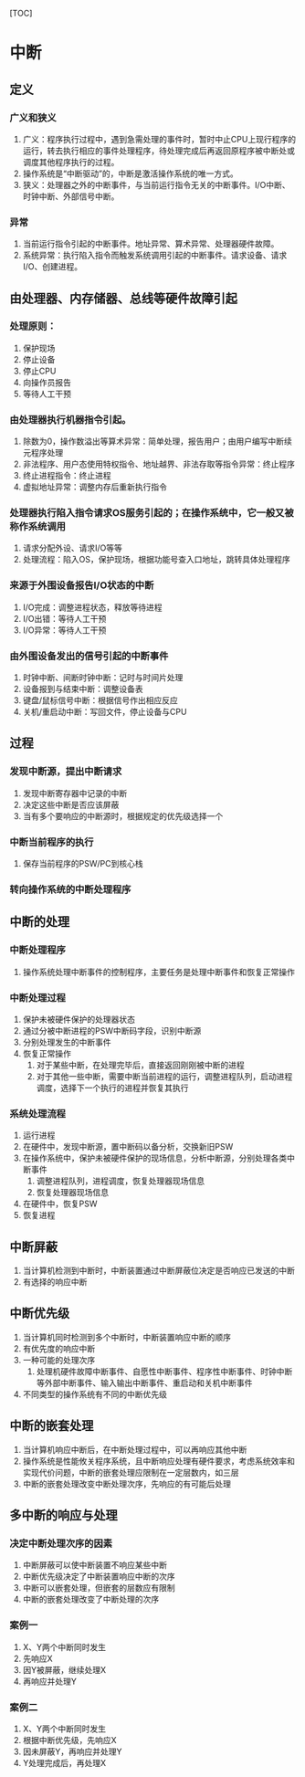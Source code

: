[TOC]

# 中断

## 定义

### 广义和狭义

1. 广义：程序执行过程中，遇到急需处理的事件时，暂时中止CPU上现行程序的运行，转去执行相应的事件处理程序，待处理完成后再返回原程序被中断处或调度其他程序执行的过程。
2. 操作系统是“中断驱动”的，中断是激活操作系统的唯一方式。
3. 狭义：处理器之外的中断事件，与当前运行指令无关的中断事件。I/O中断、时钟中断、外部信号中断。

### 异常

1. 当前运行指令引起的中断事件。地址异常、算术异常、处理器硬件故障。
2. 系统异常：执行陷入指令而触发系统调用引起的中断事件。请求设备、请求I/O、创建进程。

## 由处理器、内存储器、总线等硬件故障引起

### 处理原则：

1. 保护现场
2. 停止设备
3. 停止CPU
4. 向操作员报告
5. 等待人工干预

### 由处理器执行机器指令引起。

1. 除数为0，操作数溢出等算术异常：简单处理，报告用户；由用户编写中断续元程序处理
2. 非法程序、用户态使用特权指令、地址越界、非法存取等指令异常：终止程序
3. 终止进程指令：终止进程
4. 虚拟地址异常：调整内存后重新执行指令

### 处理器执行陷入指令请求OS服务引起的；在操作系统中，它一般又被称作系统调用

1. 请求分配外设、请求I/O等等
2. 处理流程：陷入OS，保护现场，根据功能号查入口地址，跳转具体处理程序

### 来源于外围设备报告I/O状态的中断

1. I/O完成：调整进程状态，释放等待进程
2. I/O出错：等待人工干预
3. I/O异常：等待人工干预

### 由外围设备发出的信号引起的中断事件

1. 时钟中断、间断时钟中断：记时与时间片处理
2. 设备报到与结束中断：调整设备表
3. 键盘/鼠标信号中断：根据信号作出相应反应
4. 关机/重启动中断：写回文件，停止设备与CPU

## 过程

### 发现中断源，提出中断请求

1. 发现中断寄存器中记录的中断
2. 决定这些中断是否应该屏蔽
3. 当有多个要响应的中断源时，根据规定的优先级选择一个

### 中断当前程序的执行

1. 保存当前程序的PSW/PC到核心栈

### 转向操作系统的中断处理程序

## 中断的处理

### 中断处理程序

1. 操作系统处理中断事件的控制程序，主要任务是处理中断事件和恢复正常操作

### 中断处理过程

1. 保护未被硬件保护的处理器状态
2. 通过分被中断进程的PSW中断码字段，识别中断源
3. 分别处理发生的中断事件
4. 恢复正常操作
    1. 对于某些中断，在处理完毕后，直接返回刚刚被中断的进程
    2. 对于其他一些中断，需要中断当前进程的运行，调整进程队列，启动进程调度，选择下一个执行的进程并恢复其执行

### 系统处理流程

1. 运行进程
2. 在硬件中，发现中断源，置中断码以备分析，交换新旧PSW
3. 在操作系统中，保护未被硬件保护的现场信息，分析中断源，分别处理各类中断事件
    1. 调整进程队列，进程调度，恢复处理器现场信息
    2. 恢复处理器现场信息
4. 在硬件中，恢复PSW
5. 恢复进程

## 中断屏蔽

1. 当计算机检测到中断时，中断装置通过中断屏蔽位决定是否响应已发送的中断
2. 有选择的响应中断

## 中断优先级

1. 当计算机同时检测到多个中断时，中断装置响应中断的顺序
2. 有优先度的响应中断
3. 一种可能的处理次序
    1. 处理机硬件故障中断事件、自愿性中断事件、程序性中断事件、时钟中断等外部中断事件、输入输出中断事件、重启动和关机中断事件
4. 不同类型的操作系统有不同的中断优先级

## 中断的嵌套处理

1. 当计算机响应中断后，在中断处理过程中，可以再响应其他中断
2. 操作系统是性能攸关程序系统，且中断响应处理有硬件要求，考虑系统效率和实现代价问题，中断的嵌套处理应限制在一定层数内，如三层
3. 中断的嵌套处理改变中断处理次序，先响应的有可能后处理

## 多中断的响应与处理

### 决定中断处理次序的因素

1. 中断屏蔽可以使中断装置不响应某些中断
2. 中断优先级决定了中断装置响应中断的次序
3. 中断可以嵌套处理，但嵌套的层数应有限制
4. 中断的嵌套处理改变了中断处理的次序

### 案例一

1. X、Y两个中断同时发生
2. 先响应X
3. 因Y被屏蔽，继续处理X
4. 再响应并处理Y

### 案例二
1. X、Y两个中断同时发生
2. 根据中断优先级，先响应X
3. 因未屏蔽Y，再响应并处理Y
4. Y处理完成后，再处理X
